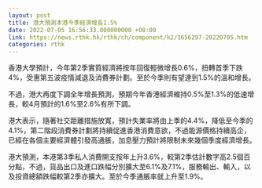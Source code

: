 ```yaml
---
layout: post
title: 港大預測本港今季經濟增長1.5%
date: 2022-07-05 16:56:33.000000000 +08:00
link: https://news.rthk.hk/rthk/ch/component/k2/1656297-20220705.htm
categories: rthk
---
```


香港大學預計，今年第2季實質經濟將按年回復輕微增長0.6%，扭轉首季下跌4%，受惠第五波疫情減退及消費券計劃。至於今季則有望達到1.5%的溫和增長。

不過，港大再度下調全年增長預測，預期今年香港經濟維持0.5%至1.3%的低速增長，較4月預計的1.6%至2.6%有所下調。

港大表示，隨著社交距離措施放寬，預計失業率將由上季的4.4%，降低至今季的4.1%，第二階段消費券計劃將持續促進香港消費意欲，不過能源價格持續高企，已經在各個主要經濟體引發高通脹，加息壓力預計將限制未來幾個季度經濟增長。

港大預測，本港第3季私人消費開支按年上升3.6%，較第2季估計數字高2.5個百分點，不過，貨品出口及進口跌幅分別擴大至6.1%及7.1%，服務輸出、輸入，以及投資總額跌幅較第2季亦擴大。至於今季通脹率就上升至1.9%。

